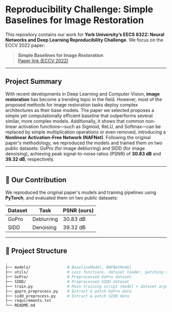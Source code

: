 # Reproducibility Challenge: Simple Baselines for Image Restoration
This repository contains our work for **York University’s EECS 6322: Neural Networks and Deep Learning Reproducibility Challenge**. We focus on the ECCV 2022 paper:

> **Simple Baselines for Image Restoration**  
> [Paper link (ECCV 2022)](https://arxiv.org/abs/2204.04676)

---

## Project Summary
With recent developments in Deep Learning and Computer Vision, **image restoration** has become a trending topic in the field. However, most of the proposed methods for image restoration tasks deploy complex architectures as their base models. The paper we selected proposes a simple yet computationally efficient baseline that outperforms several similar, more complex models. Additionally, it shows that common non-linear activation functions—such as Sigmoid, ReLU, and Softmax—can be replaced by simple multiplication operations or even removed, introducing a **Nonlinear Activation-Free Network (NAFNet)**. Following the original paper's methodology, we reproduced the models and trained them on two public datasets: GoPro (for image deblurring) and SIDD (for image denoising), achieving peak signal-to-noise ratios (PSNR) of **30.83 dB** and **39.32 dB**, respectively.


---

## 🔁 Our Contribution

We reproduced the original paper's models and training pipelines using **PyTorch**, and evaluated them on two public datasets:

| Dataset | Task           | PSNR (ours) |
|---------|----------------|-------------|
| GoPro   | Deblurring     | 30.83 dB    |
| SIDD    | Denoising      | 39.32 dB    |

---

## 📁 Project Structure

```bash
.
├── models/                # BaselineModel, NAFNetModel
├── utils/                 # Loss functions, dataset loader, patching tools
├── GoPro/                 # Preprocessed GoPro dataset
├── SIDD/                  # Preprocessed SIDD dataset
├── train.py               # Main training script (model + dataset args)
├── gopro_preprocess.py    # Extract & patch GoPro data
├── sidd_preprocess.py     # Extract & patch SIDD data
├── requirements.txt
└── README.md
